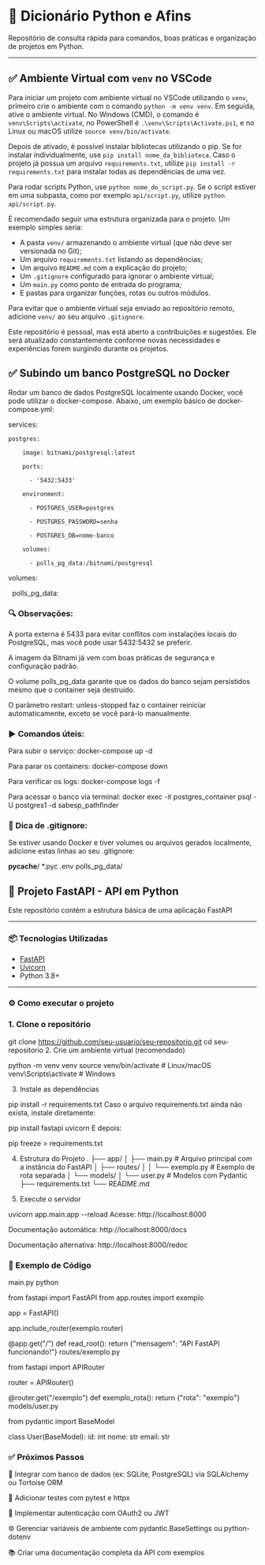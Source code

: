 # 🐍 Dicionário Python e Afins

Repositório de consulta rápida para comandos, boas práticas e organização de projetos em Python.

---

## ✅ Ambiente Virtual com `venv` no VSCode

Para iniciar um projeto com ambiente virtual no VSCode utilizando o `venv`, primeiro crie o ambiente com o comando `python -m venv venv`. Em seguida, ative o ambiente virtual. No Windows (CMD), o comando é `venv\Scripts\activate`, no PowerShell é `.\venv\Scripts\Activate.ps1`, e no Linux ou macOS utilize `source venv/bin/activate`.

Depois de ativado, é possível instalar bibliotecas utilizando o pip. Se for instalar individualmente, use `pip install nome_da_biblioteca`. Caso o projeto já possua um arquivo `requirements.txt`, utilize `pip install -r requirements.txt` para instalar todas as dependências de uma vez.

Para rodar scripts Python, use `python nome_do_script.py`. Se o script estiver em uma subpasta, como por exemplo `api/script.py`, utilize `python api/script.py`.

É recomendado seguir uma estrutura organizada para o projeto. Um exemplo simples seria:

- A pasta `venv/` armazenando o ambiente virtual (que não deve ser versionada no Git);
- Um arquivo `requirements.txt` listando as dependências;
- Um arquivo `README.md` com a explicação do projeto;
- Um `.gitignore` configurado para ignorar o ambiente virtual;
- Um `main.py` como ponto de entrada do programa;
- E pastas para organizar funções, rotas ou outros módulos.

Para evitar que o ambiente virtual seja enviado ao repositório remoto, adicione `venv/` ao seu arquivo `.gitignore`.

Este repositório é pessoal, mas está aberto a contribuições e sugestões. Ele será atualizado constantemente conforme novas necessidades e experiências forem surgindo durante os projetos.


## ✅ Subindo um banco PostgreSQL no Docker

Rodar um banco de dados PostgreSQL localmente usando Docker, você pode utilizar o docker-compose. Abaixo, um exemplo básico de docker-compose.yml:

services:
 
    postgres:
 
        image: bitnami/postgresql:latest
 
        ports:
 
          - '5432:5433'
 
        environment:
 
          - POSTGRES_USER=postgres
 
          - POSTGRES_PASSWORD=senha
 
          - POSTGRES_DB=nome-banco
 
        volumes:
 
          - polls_pg_data:/bitnami/postgresql
 
volumes:
 
    polls_pg_data:

### 🔍 Observações:
A porta externa é 5433 para evitar conflitos com instalações locais do PostgreSQL, mas você pode usar 5432:5432 se preferir.

A imagem da Bitnami já vem com boas práticas de segurança e configuração padrão.

O volume polls_pg_data garante que os dados do banco sejam persistidos mesmo que o container seja destruído.

O parâmetro restart: unless-stopped faz o container reiniciar automaticamente, exceto se você pará-lo manualmente.

### ▶️ Comandos úteis:

Para subir o serviço:
docker-compose up -d

Para parar os containers:
docker-compose down

Para verificar os logs:
docker-compose logs -f

Para acessar o banco via terminal:
docker exec -it postgres_container psql -U postgres1 -d sabesp_pathfinder

### 🧼 Dica de .gitignore:
Se estiver usando Docker e tiver volumes ou arquivos gerados localmente, adicione estas linhas ao seu .gitignore:

__pycache__/
*.pyc
.env
polls_pg_data/

## 🚀 Projeto FastAPI - API em Python

Este repositório contém a estrutura básica de uma aplicação FastAPI

---

### 📦 Tecnologias Utilizadas

- [FastAPI](https://fastapi.tiangolo.com/)
- [Uvicorn](https://www.uvicorn.org/)
- Python 3.8+

---

### ⚙️ Como executar o projeto

### 1. Clone o repositório

git clone https://github.com/seu-usuario/seu-repositorio.git
cd seu-repositorio
2. Crie um ambiente virtual (recomendado)

python -m venv venv
source venv/bin/activate    # Linux/macOS
venv\Scripts\activate       # Windows

3. Instale as dependências

pip install -r requirements.txt
Caso o arquivo requirements.txt ainda não exista, instale diretamente:

pip install fastapi uvicorn
E depois:

pip freeze > requirements.txt

4. Estrutura do Projeto
.
├── app/
│   ├── main.py             # Arquivo principal com a instância do FastAPI
│   ├── routes/
│   │   └── exemplo.py      # Exemplo de rota separada
│   └── models/
│       └── user.py         # Modelos com Pydantic
├── requirements.txt
└── README.md

5. Execute o servidor

uvicorn app.main:app --reload
Acesse: http://localhost:8000

Documentação automática: http://localhost:8000/docs

Documentação alternativa: http://localhost:8000/redoc

### 📁 Exemplo de Código
main.py
python

from fastapi import FastAPI
from app.routes import exemplo

app = FastAPI()

app.include_router(exemplo.router)

@app.get("/")
def read_root():
    return {"mensagem": "API FastAPI funcionando!"}
routes/exemplo.py

from fastapi import APIRouter

router = APIRouter()

@router.get("/exemplo")
def exemplo_rota():
    return {"rota": "exemplo"}
models/user.py

from pydantic import BaseModel

class User(BaseModel):
    id: int
    nome: str
    email: str

### ✅ Próximos Passos
🔗 Integrar com banco de dados (ex: SQLite, PostgreSQL) via SQLAlchemy ou Tortoise ORM

🧪 Adicionar testes com pytest e httpx

🔐 Implementar autenticação com OAuth2 ou JWT

⚙️ Gerenciar variáveis de ambiente com pydantic.BaseSettings ou python-dotenv

📚 Criar uma documentação completa da API com exemplos


